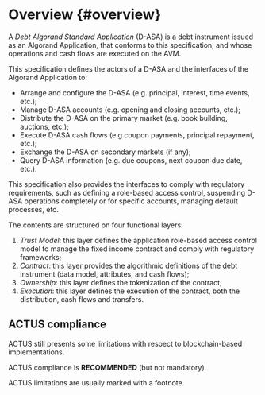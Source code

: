 # Overview {#overview}

A *Debt Algorand Standard Application* (D-ASA) is a debt instrument issued as an
Algorand Application, that conforms to this specification, and whose operations
and cash flows are executed on the AVM.

This specification defines the actors of a D-ASA and the interfaces of the Algorand
Application to:

- Arrange and configure the D-ASA (e.g. principal, interest, time events, etc.);
- Manage D-ASA accounts (e.g. opening and closing accounts, etc.);
- Distribute the D-ASA on the primary market (e.g. book building, auctions, etc.);
- Execute D-ASA cash flows (e.g coupon payments, principal repayment, etc.);
- Exchange the D-ASA on secondary markets (if any);
- Query D-ASA information (e.g. due coupons, next coupon due date, etc.).

This specification also provides the interfaces to comply with regulatory requirements,
such as defining a role-based access control, suspending D-ASA operations completely
or for specific accounts, managing default processes, etc.

The contents are structured on four functional layers:

1. *Trust Model*: this layer defines the application role-based access
control model to manage the fixed income contract and comply with regulatory frameworks;
1. *Contract*: this layer provides the algorithmic definitions of the debt instrument
(data model, attributes, and cash flows);
1. *Ownership*: this layer defines the tokenization of the contract;
1. *Execution*: this layer defines the execution of the contract, both the distribution,
cash flows and transfers.

## ACTUS compliance

ACTUS still presents some limitations with respect to blockchain-based implementations.

ACTUS compliance is **RECOMMENDED** (but not mandatory).

ACTUS limitations are usually marked with a footnote.
